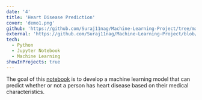 ```yaml
---
date: '4'
title: 'Heart Disease Prediction'
cover: 'demo1.png'
github: 'https://github.com/Suraj11nag/Machine-Learning-Project/tree/main/Heart%20Disease%20Prediction'
external: 'https://github.com/Suraj11nag/Machine-Learning-Project/blob/main/Heart%20Disease%20Prediction/Heart%20Disease%20Prediction.ipynb'
tech:
  - Python
  - Jupyter Notebook
  - Machine Learning
showInProjects: true
---
```


The goal of this [notebook](https://github.com/Suraj11nag/Machine-Learning-Project/tree/main/Heart%20Disease%20Prediction) is to develop a machine learning model that can predict whether or not a person has heart disease based on their medical characteristics.

